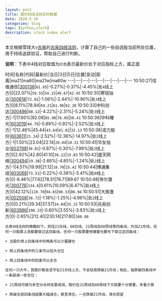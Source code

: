```yaml
---
layout: post
title: 股价四线法则实时数据
date: 2020-5-10
categories: blog
tags: [python,stock]
description: stock index alert
---
```



本文根据雪球大v[古泉](https://xueqiu.com/u/7148646888)的[古泉四线法则](https://xueqiu.com/7148646888/130498192)，计算了自己的一些自选股当前所处位置，用于持续追踪验证，帮助自己进行判断。

**说明**：下表中4线对应取值为`红色`表示最新价处于对应指标上方，属正面

时间|名称|代码|最新价|当日|3日|5日|位置|变动|距离|ma21|ma60|ma21w|ma60w
---|---|---|---|---|---|---|---|---
10:50:27|信维通信|[300136](https://xueqiu.com/S/SZ300136)|`61.85`|-0.27%|-0.37%|-4.45%|处`4`线上方|0|22.07%|`59.55`|`54.15`|`49.67`|`42.45`
10:50:30|寒锐钴业|[300618](https://xueqiu.com/S/SZ300618)|`72.91`|-1.06%|-2.44%|-10.90%|处`3`线上方|0|8.11%|78.94|`69.21`|`61.96`|`62.28`
10:50:33|中科创达|[300496](https://xueqiu.com/S/SZ300496)|`88.12`|-4.22%|-2.31%|-5.24%|处`3`线上方|-1|17.60%|92.08|`85.90`|`76.05`|`56.41`
10:50:36|中科曙光|[603019](https://xueqiu.com/S/SH603019)|`44.79`|-0.89%|-0.92%|-2.52%|处`3`线上方|-1|12.46%|45.44|`43.64`|`41.02`|`32.13`
10:50:38|诺力股份|[603611](https://xueqiu.com/S/SH603611)|`21.24`|-2.52%|-12.38%|-14.97%|处`2`线上方|-1|1.50%|23.04|22.14|`20.84`|`18.31`
10:50:41|华友钴业|[603799](https://xueqiu.com/S/SH603799)|`39.81`|-0.87%|-0.30%|-7.99%|处`2`线上方|0|2.92%|42.80|41.10|`38.22`|`33.83`
10:50:42|盛天网络|[300494](https://xueqiu.com/S/SZ300494)|`19.38`|-2.66%|-4.85%|-1.24%|处`2`线上方|-1|4.51%|19.99|21.12|`18.70`|`15.42`
10:50:44|博通集成|[603068](https://xueqiu.com/S/SH603068)|`73.51`|-0.22%|-0.38%|-3.41%|处`0`线上方|0|-8.46%|77.62|78.51|76.71|89.67
10:50:48|帝尔激光|[300776](https://xueqiu.com/S/SZ300776)|`134.8`|0.61%|10.09%|6.47%|处`4`线上方|0|42.12%|`110.70`|`94.65`|`90.33`|`86.94`
10:50:51|大族激光|[002008](https://xueqiu.com/S/SZ002008)|`36.72`|-1.18%|-1.25%|-4.96%|处`2`线上方|0|0.21%|39.34|37.57|`34.84`|`35.15`
10:50:53|兆易创新|[603986](https://xueqiu.com/S/SH603986)|`198.33`|-0.60%|3.55%|-3.83%|处`1`线上方|0|-2.65%|212.40|230.14|217.80|`166.86`

```
古泉4线法则的精髓如下。抓住21日线、60日线、21周线及60周线等四条线，外加21月线，任何一只股票上涨都要穿过这四条线，任何一只股票要想爆雷也要先下穿过这四条线：

+ 当股价爬上四条线中的两条可以少量建仓

+ 爬上四条线中的三条可以加大仓位

+ 爬上四条线中的四条可以全仓

任何一只大牛，其股价都会坚守在21月线上方，不会轻易跌破21月线；相反，每跌破四条线中一条就减一些仓位：

+ 21周线可做为多空分水岭及警戒线，股价在21周线及60周线下方就要十分慎重，多看少做

+ 跌破全部四条线就要大幅减仓，甚至清仓，一旦跌破21月线，清仓观望
```